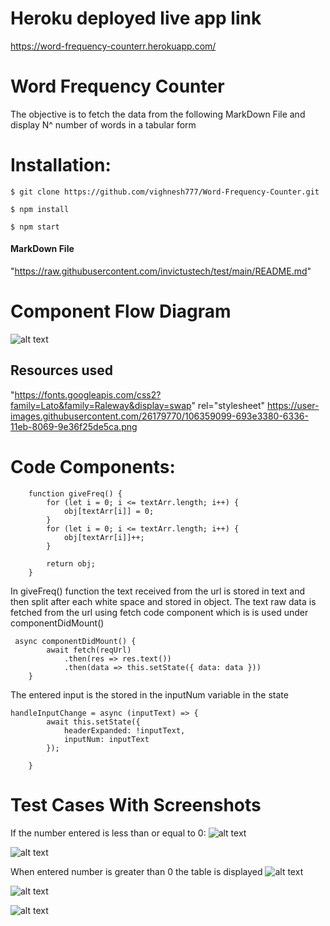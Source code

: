 # Heroku deployed live app link
https://word-frequency-counterr.herokuapp.com/

# Word Frequency Counter

The objective is to fetch the data from the following MarkDown File and display N^ number of words in a tabular form
# Installation:

```$ git clone https://github.com/vighnesh777/Word-Frequency-Counter.git```

```$ npm install```

```$ npm start```

#### MarkDown File 
 "https://raw.githubusercontent.com/invictustech/test/main/README.md"

# Component Flow Diagram
![alt text](./component.png "Image")

## Resources used

"https://fonts.googleapis.com/css2?family=Lato&family=Raleway&display=swap" rel="stylesheet"
https://user-images.githubusercontent.com/26179770/106359099-693e3380-6336-11eb-8069-9e36f25de5ca.png

# Code Components:



```
    function giveFreq() {
        for (let i = 0; i <= textArr.length; i++) {
            obj[textArr[i]] = 0;
        }
        for (let i = 0; i <= textArr.length; i++) {
            obj[textArr[i]]++;
        }

        return obj;
    }
```
In giveFreq() function the text received from the url is stored in text and then split after each white space
and stored in object. The text raw data is fetched from the url using fetch code component which is is used under componentDidMount()

```
 async componentDidMount() {
        await fetch(reqUrl)
            .then(res => res.text())
            .then(data => this.setState({ data: data }))
    }
```
The entered input is the stored in the inputNum variable in the state
```
handleInputChange = async (inputText) => {
        await this.setState({
            headerExpanded: !inputText,
            inputNum: inputText
        });

    }
```
# Test Cases With Screenshots
 If the number entered is less than or equal to 0:
 ![alt text](./assets/0.png "Image")

 ![alt text](./assets/-1.png "Image")

 When entered number is greater than 0 the table is displayed
 ![alt text](./assets/1.png "Image")

 ![alt text](./assets/3.png "Image")

 ![alt text](./assets/5.png "Image")

